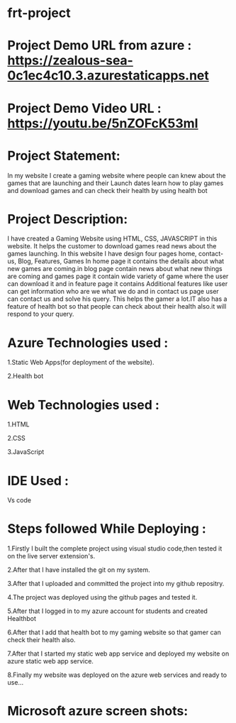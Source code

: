 # frt-project
#  Project Demo URL from azure   : https://zealous-sea-0c1ec4c10.3.azurestaticapps.net

# Project Demo Video URL :  https://youtu.be/5nZOFcK53mI
# Project Statement:
In my website I create a gaming website where people can knew about the games that are launching and their Launch dates learn how to play games and download games and can check their health by using health bot

# Project Description:
I have created a Gaming Website using HTML, CSS, JAVASCRIPT in this website. It helps the customer to download games read news about the games launching. In this website I have design four pages home, contact-us, Blog, Features, Games In home page it contains the details about what new games are coming.in blog page contain news about what new things are coming and games page it contain wide variety of game where the user can download it and in feature page it contains Additional features like user can get information who are we what we do and in contact us page user can contact us and solve his query. This helps the gamer a lot.IT also has a feature of health bot so that people can check about their health also.it will respond to your query.

# Azure Technologies used :
1.Static Web Apps(for deployment of the website).

2.Health bot





# Web Technologies used :
1.HTML

2.CSS

3.JavaScript

# IDE Used :
Vs code

# Steps followed While Deploying :

1.Firstly I built the complete project using visual studio code,then tested it on the live server extension's.

2.After that I have installed the git on my system.

3.After that I uploaded and committed the project into my github repositry.

4.The project was deployed using the github pages and tested it.

5.After that I logged in to my azure account for students and created Healthbot

6.After that I add that health bot to my gaming website so that gamer can check their health also.

7.After that I started my static web app service and deployed my website on azure static web app service.

8.Finally my website was deployed on the azure web services and ready to use...

# Microsoft azure screen shots:
